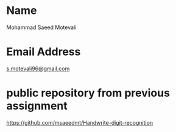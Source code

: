 # Name
Mohammad Saeed Motevali
# Email Address
s.motevali96@gmail.com
# public repository from previous assignment
https://github.com/msaeedmt/Handwrite-digit-recognition

